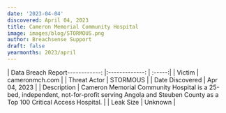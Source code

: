 ```yaml
---
date: '2023-04-04'
discovered: April 04, 2023
title: Cameron Memorial Community Hospital
image: images/blog/STORMOUS.png
author: Breachsense Support
draft: false
yearmonths: 2023/april
---
```


| Data Breach Report------------:     |:-------------:    | :-----:|
| Victim      | cameronmch.com      | 
| Threat Actor      | STORMOUS      | 
| Date Discovered      | Apr 04, 2023      | 
| Description      | Cameron Memorial Community Hospital is a 25-bed, independent, not-for-profit serving Angola and Steuben County as a Top 100 Critical Access Hospital.      | 
| Leak Size      | Unknown      | 

